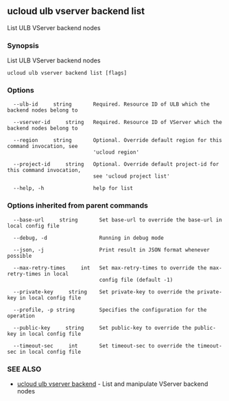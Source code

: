 

## ucloud ulb vserver backend list

List ULB VServer backend nodes

### Synopsis

List ULB VServer backend nodes

```
ucloud ulb vserver backend list [flags]
```

### Options

```
  --ulb-id     string       Required. Resource ID of ULB which the backend nodes belong to 

  --vserver-id     string   Required. Resource ID of VServer which the backend nodes belong to 

  --region     string       Optional. Override default region for this command invocation, see
                            'ucloud region' 

  --project-id     string   Optional. Override default project-id for this command invocation,
                            see 'ucloud project list' 

  --help, -h                help for list 

```

### Options inherited from parent commands

```
  --base-url     string       Set base-url to override the base-url in local config file 

  --debug, -d                 Running in debug mode 

  --json, -j                  Print result in JSON format whenever possible 

  --max-retry-times     int   Set max-retry-times to override the max-retry-times in local
                              config file (default -1) 

  --private-key     string    Set private-key to override the private-key in local config file 

  --profile, -p string        Specifies the configuration for the operation 

  --public-key     string     Set public-key to override the public-key in local config file 

  --timeout-sec     int       Set timeout-sec to override the timeout-sec in local config file 

```

### SEE ALSO

* [ucloud ulb vserver backend](developer/cli/cmd/ucloud/ulb/vserver/backend)	 - List and manipulate VServer backend nodes


